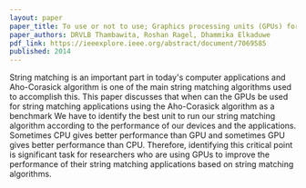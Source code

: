 ```yaml
---
layout: paper
paper_title: To use or not to use; Graphics processing units (GPUs) for pattern matching algorithms
paper_authors: DRVLB Thambawita, Roshan Ragel, Dhammika Elkaduwe
pdf_link: https://ieeexplore.ieee.org/abstract/document/7069585
published: 2014
---
```


String matching is an important part in today's computer applications and Aho-Corasick algorithm is one of the main string matching algorithms used to accomplish this. This paper discusses that when can the GPUs be used for string matching applications using the Aho-Corasick algorithm as a benchmark We have to identify the best unit to run our string matching algorithm according to the performance of our devices and the applications. Sometimes CPU gives better performance than GPU and sometimes GPU gives better performance than CPU. Therefore, identifying this critical point is significant task for researchers who are using GPUs to improve the performance of their string matching applications based on string matching algorithms.